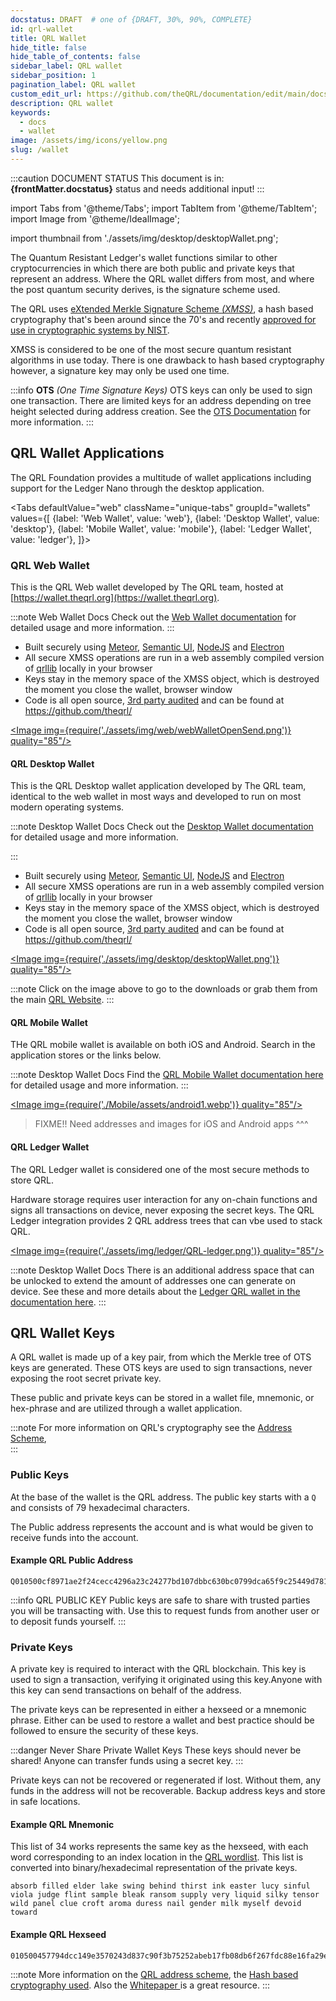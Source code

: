 ```yaml
---
docstatus: DRAFT  # one of {DRAFT, 30%, 90%, COMPLETE}
id: qrl-wallet
title: QRL Wallet
hide_title: false
hide_table_of_contents: false
sidebar_label: QRL wallet
sidebar_position: 1
pagination_label: QRL wallet
custom_edit_url: https://github.com/theQRL/documentation/edit/main/docs/Wallet/qrl-wallet.md
description: QRL wallet
keywords:
  - docs
  - wallet
image: /assets/img/icons/yellow.png
slug: /wallet
---
```



:::caution DOCUMENT STATUS 
<span>This document is in: <b>{frontMatter.docstatus}</b> status and needs additional input!</span>
:::


import Tabs from '@theme/Tabs';
import TabItem from '@theme/TabItem';
import Image from '@theme/IdealImage';

import thumbnail from './assets/img/desktop/desktopWallet.png';






The Quantum Resistant Ledger's wallet functions similar to other cryptocurrencies in which there are both public and private keys that represent an address. Where the QRL wallet differs from most, and where the post quantum security derives, is the signature scheme used.

The QRL uses [eXtended Merkle Signature Scheme *(XMSS)*](https://eprint.iacr.org/2011/484), a hash based cryptography that's been around since the 70's and recently [approved for use in cryptographic systems by NIST](https://csrc.nist.gov/publications/detail/sp/800-208/final). 

XMSS is considered to be one of the most secure quantum resistant algorithms in use today. There is one drawback to hash based cryptography however, a signature key may only be used one time.

:::info **OTS** *(One Time Signature Keys)*
OTS keys can only be used to sign one transaction. There are limited keys for an address depending on tree height selected during address creation. 
See the [OTS Documentation](ots-keys) for more information. 
:::

## QRL Wallet Applications

The QRL Foundation provides a multitude of wallet applications including support for the Ledger Nano through the desktop application.


<Tabs
    defaultValue="web"
    className="unique-tabs"
    groupId="wallets"
    values={[
        {label: 'Web Wallet', value: 'web'},
        {label: 'Desktop Wallet', value: 'desktop'},
        {label: 'Mobile Wallet', value: 'mobile'},
        {label: 'Ledger Wallet', value: 'ledger'},
    ]}>

<TabItem value="web" label="Web Wallet" default>


### QRL Web Wallet

This is the QRL Web wallet developed by The QRL team, hosted at [https://wallet.theqrl.org](https://wallet.theqrl.org).

:::note Web Wallet Docs
Check out the [Web Wallet documentation](wallet/web) for detailed usage and more information.
:::


- Built securely using [Meteor](https://www.meteor.com/), [Semantic UI](https://semantic-ui.com/), [NodeJS](https://nodejs.org/en/) and [Electron](https://electronjs.org/)
- All secure XMSS operations are run in a web assembly compiled version of [qrllib](https://github.com/theQRL/qrllib) locally in your browser
- Keys stay in the memory space of the XMSS object, which is destroyed the moment you close the wallet, browser window
- Code is all open source, [3rd party audited](https://github.com/theQRL/audits) and can be found at https://github.com/theqrl/

[<Image img={require('./assets/img/web/webWalletOpenSend.png')} quality="85"/>](https://wallet.theqrl.org)

</TabItem>

<TabItem value="desktop" label="Desktop Wallet">

#### QRL Desktop Wallet

This is the QRL Desktop wallet application developed by The QRL team, identical to the web wallet in most ways and developed to run on most modern operating systems.

:::note Desktop Wallet Docs
Check out the [Desktop Wallet documentation](wallet/desktop) for detailed usage and more information.

:::


- Built securely using [Meteor](https://www.meteor.com/), [Semantic UI](https://semantic-ui.com/), [NodeJS](https://nodejs.org/en/) and [Electron](https://electronjs.org/)
- All secure XMSS operations are run in a web assembly compiled version of [qrllib](https://github.com/theQRL/qrllib) locally in your browser
- Keys stay in the memory space of the XMSS object, which is destroyed the moment you close the wallet, browser window
- Code is all open source, [3rd party audited](https://github.com/theQRL/audits) and can be found at https://github.com/theqrl/


[<Image img={require('./assets/img/desktop/desktopWallet.png')} quality="85"/>](https://github.com/theQRL/qrl-wallet/releases/latest)

:::note 
Click on the image above to go to the downloads or grab them from the main [QRL Website](https://theqrl.org/downloads/).
:::

</TabItem>

<TabItem value="mobile" label="Mobile Wallet">

#### QRL Mobile Wallet

THe QRL mobile wallet is available on both iOS and Android. Search in the application stores or the links below.

:::note Desktop Wallet Docs
Find the [QRL Mobile Wallet documentation here](wallet/mobile) for detailed usage and more information.
:::

[<Image img={require('./Mobile/assets/android1.webp')} quality="85"/>](https://itunes.apple.com/us/app/qrl-wallet/id1458620542?ls=1&mt=8)

> FIXME!! Need addresses and images for iOS and Android apps ^^^

</TabItem>
<TabItem value="ledger" label="Ledger Wallet">

#### QRL Ledger Wallet

The QRL Ledger wallet is considered one of the most secure methods to store QRL. 

Hardware storage requires user interaction for any on-chain functions and signs all transactions on device, never exposing the secret keys. The QRL Ledger integration provides 2 QRL address trees that can vbe used to stack QRL. 

[<Image img={require('./assets/img/ledger/QRL-ledger.png')} quality="85"/>](https://shop.ledger.com/products/ledger-nano-s)

:::note Desktop Wallet Docs
There is an additional address space that can be unlocked to extend the amount of addresses one can generate on device. See these and more details about the [Ledger QRL wallet in the documentation here](wallet/ledger).
:::

</TabItem>
</Tabs>



## QRL Wallet Keys

A QRL wallet is made up of a key pair, from which the Merkle tree of OTS keys are generated. These OTS keys are used to sign transactions, never exposing the root secret private key. 

These public and private keys can be stored in a wallet file, mnemonic, or hex-phrase and are utilized through a wallet application. 

:::note
For more information on QRL's cryptography see the [Address Scheme](#),  
:::

### Public Keys

At the base of the wallet is the QRL address. The public key starts with a `Q` and consists of 79 hexadecimal characters.

The Public address represents the account and is what would be given to receive funds into the account.

#### Example QRL Public Address

```
Q010500cf8971ae2f24cecc4296a23c24277bd107dbbc630bc0799dca65f9c25449d781148b7a85
```

:::info QRL PUBLIC KEY
Public keys are safe to share with trusted parties you will be transacting with. Use this to request funds from another user or to deposit funds yourself. 
:::

### Private Keys

A private key is required to interact with the QRL blockchain. This key is used to sign a transaction, verifying it originated using this key.Anyone with this key can send transactions on behalf of the address.

The private keys can be represented in either a hexseed or a mnemonic phrase. Either can be used to restore a wallet and best practice should be followed to ensure the security of these keys.


:::danger Never Share Private Wallet Keys
These keys should never be shared! Anyone can transfer funds using a secret key. 
:::

Private keys can not be recovered or regenerated if lost. Without them, any funds in the address will not be recoverable. Backup address keys and store in safe locations.

#### Example QRL Mnemonic

This list of 34 works represents the same key as the hexseed, with each word corresponding to an index location in the [QRL wordlist](https://github.com/theQRL/qrllib/blob/master/src/qrl/wordlist.cpp). This list is converted into binary/hexadecimal representation of the private keys.

```
absorb filled elder lake swing behind thirst ink easter lucy sinful viola judge flint sample bleak ransom supply very liquid silky tensor wild panel clue croft aroma duress nail gender milk myself devoid toward
```
#### Example QRL Hexseed

```
010500457794dcc149e3570243d837c90f3b75252abeb17fb08db6f267fdc88e16fa29e72cc33a0b04259305bb8c692c3bde81
```

:::note
More information on the [QRL address scheme](developers/address/qrl-address-scheme), the [Hash based cryptography used](basics/cryptography). Also the [Whitepaper ](https://github.com/theQRL/Whitepaper) is a great resource.
:::

